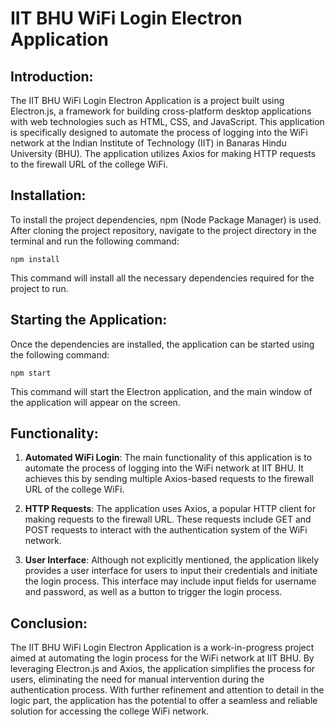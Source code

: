 # IIT BHU WiFi Login Electron Application

## **Introduction:**

The IIT BHU WiFi Login Electron Application is a project built using Electron.js, a framework for building cross-platform desktop applications with web technologies such as HTML, CSS, and JavaScript. This application is specifically designed to automate the process of logging into the WiFi network at the Indian Institute of Technology (IIT) in Banaras Hindu University (BHU). The application utilizes Axios for making HTTP requests to the firewall URL of the college WiFi.

## **Installation:**

To install the project dependencies, npm (Node Package Manager) is used. After cloning the project repository, navigate to the project directory in the terminal and run the following command:

```
npm install
```

This command will install all the necessary dependencies required for the project to run.

## **Starting the Application:**

Once the dependencies are installed, the application can be started using the following command:

```
npm start
```

This command will start the Electron application, and the main window of the application will appear on the screen.

## **Functionality:**

1. **Automated WiFi Login**: The main functionality of this application is to automate the process of logging into the WiFi network at IIT BHU. It achieves this by sending multiple Axios-based requests to the firewall URL of the college WiFi.

2. **HTTP Requests**: The application uses Axios, a popular HTTP client for making requests to the firewall URL. These requests include GET and POST requests to interact with the authentication system of the WiFi network.

3. **User Interface**: Although not explicitly mentioned, the application likely provides a user interface for users to input their credentials and initiate the login process. This interface may include input fields for username and password, as well as a button to trigger the login process.

## **Conclusion:**

The IIT BHU WiFi Login Electron Application is a work-in-progress project aimed at automating the login process for the WiFi network at IIT BHU. By leveraging Electron.js and Axios, the application simplifies the process for users, eliminating the need for manual intervention during the authentication process. With further refinement and attention to detail in the logic part, the application has the potential to offer a seamless and reliable solution for accessing the college WiFi network.
